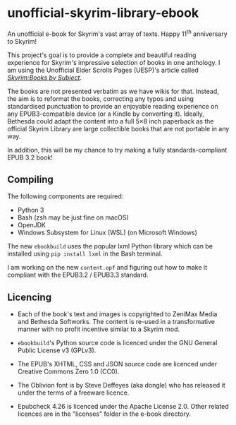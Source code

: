 # unofficial-skyrim-library-ebook
An unofficial e-book for Skyrim's vast array of texts. Happy 11<sup>th</sup> anniversary to Skyrim!

This project's goal is to provide a complete and beautiful reading experience for Skyrim's impressive selection of books in one anthology. I am using the Unofficial Elder Scrolls Pages (UESP)'s article called [*Skyrim:Books by Subject*](https://en.uesp.net/wiki/Skyrim:Books_by_Subject).

The books are not presented verbatim as we have wikis for that. Instead, the aim is to reformat the books, correcting any typos and using standardised punctuation to provide an enjoyable reading experience on any EPUB3-compatible device (or a Kindle by converting it). Ideally, Bethesda could adapt the content into a full 5×8 inch paperback as the official Skyrim Library are large collectible books that are not portable in any way.

In addition, this will be my chance to try making a fully standards-compliant EPUB 3.2 book!

## Compiling
The following components are required:

* Python 3
* Bash (zsh may be just fine on macOS)
* OpenJDK
* Windows Subsystem for Linux (WSL) (on Microsoft Windows)

The new `ebookbuild` uses the popular lxml Python library which can be installed using `pip install lxml` in the Bash terminal.

I am working on the new `content.opf` and figuring out how to make it compliant with the EPUB3.2 / EPUB3.3 standard.

## Licencing
* Each of the book's text and images is copyrighted to ZeniMax Media and Bethesda Softworks. The content is re-used in a transformative manner with no profit incentive similar to a Skyrim mod.

* `ebookbuild`'s Python source code is licenced under the GNU General Public License v3 (GPLv3).

* The EPUB's XHTML, CSS and JSON source code are licenced under Creative Commons Zero 1.0 (CC0).

* The Oblivion font is by Steve Deffeyes (aka dongle) who has released it under the terms of a freeware licence.

* Epubcheck 4.26 is licenced under the Apache License 2.0. Other related licences are in the "licenses" folder in the e-book directory.